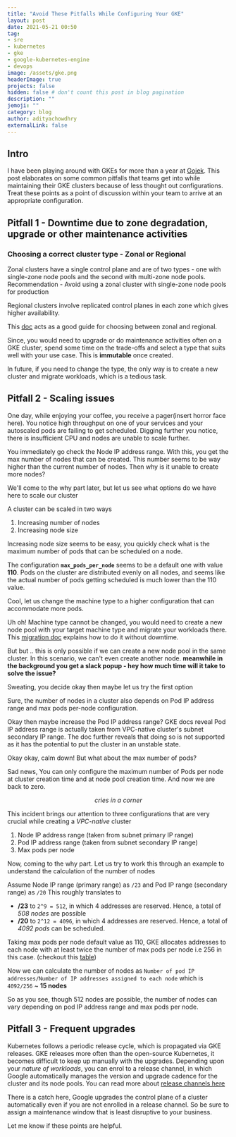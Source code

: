 ```yaml
---
title: "Avoid These Pitfalls While Configuring Your GKE"
layout: post
date: 2021-05-21 00:50
tag:
- sre
- kubernetes
- gke
- google-kubernetes-engine
- devops
image: /assets/gke.png
headerImage: true
projects: false
hidden: false # don't count this post in blog pagination
description: ""
jemoji: ""
category: blog
author: adityachowdhry
externalLink: false
---
```


## Intro
I have been playing around with GKEs for more than a year at [Gojek](https://www.gojek.io/). This post elaborates on some common pitfalls that teams get into while maintaining their GKE clusters because of less thought out configurations. Treat these points as a point of discussion within your team to arrive at an appropriate configuration. 

## Pitfall 1 - Downtime due to zone degradation, upgrade or other maintenance activities

### Choosing a correct cluster type - Zonal or Regional
Zonal clusters have a single control plane and are of two types - one with single-zone node pools and the second with multi-zone node pools.
Recommendation - Avoid using a zonal cluster with single-zone node pools for production

Regional clusters involve replicated control planes in each zone which gives higher availability.

This [doc](https://cloud.google.com/kubernetes-engine/docs/best-practices/scalability#choosing_a_regional_or_zonal_control_plane) acts as a good guide for choosing between zonal and regional.

Since, you would need to upgrade or do maintenance activities often on a GKE cluster, spend some time on the trade-offs and select a type that suits well with your use case. This is **immutable** once created. 

In future, if you need to change the type, the only way is to create a new cluster and migrate workloads, which is a tedious task.


## Pitfall 2 - Scaling issues
One day, while enjoying your coffee, you receive a pager(insert horror face here). You notice high throughput on one of your services and your autoscaled pods are failing to get scheduled. Digging further you notice, there is insufficient CPU and nodes are unable to scale further. 

You immediately go check the Node IP address range. With this, you get the max number of nodes that can be created. This number seems to be way higher than the current number of nodes. Then why is it unable to create more nodes?

We'll come to the why part later, but let us see what options do we have here to scale our cluster

A cluster can be scaled in two ways
1. Increasing number of nodes
2. Increasing node size

Increasing node size seems to be easy, you quickly check what is the maximum number of pods that can be scheduled on a node.

The configuration **`max_pods_per_node`** seems to be a default one with value **110**. Pods on the cluster are distributed evenly on all nodes, and seems like the actual number of pods getting scheduled is much lower than the 110 value. 

Cool, let us change the machine type to a higher configuration that can accommodate more pods.

Uh oh! Machine type cannot be changed, you would need to create a new node pool with your target machine type and migrate your workloads there. This [migration doc](https://cloud.google.com/kubernetes-engine/docs/tutorials/migrating-node-pool) explains how to do it without downtime.

But but ..  this is only possible if we can create a new node pool in the same cluster. In this scenario, we can't even create another node. **meanwhile in the background you get a slack popup - hey how much time will it take to solve the issue?** 

Sweating, you decide okay then maybe let us try the first option

Sure, the number of nodes in a cluster also depends on Pod IP address range and max pods per-node configuration. 

Okay then maybe increase the Pod IP address range? GKE docs reveal Pod IP address range is actually taken from VPC-native cluster's subnet secondary IP range. The doc further reveals that doing so is not supported as it has the potential to put the cluster in an unstable state. 

Okay okay, calm down! But what about the max number of pods?

Sad news, You can only configure the maximum number of Pods per node at cluster creation time and at node pool creation time. And now we are back to zero.

<center><i>cries in a corner</i></center>

This incident brings our attention to three configurations that are very crucial while creating a *VPC-native* cluster
1. Node IP address range (taken from subnet primary IP range)
2. Pod IP address range (taken from subnet secondary IP range)
3. Max pods per node
 
Now, coming to the why part. Let us try to work this through an example to understand the calculation of the number of nodes

Assume Node IP range (primary range) as `/23` and Pod IP range (secondary range) as `/20`
This roughly translates to 
- **/23** to `2^9 = 512`, in which 4 addresses are reserved. Hence, a total of *508 nodes* are possible
- **/20** to  `2^12 = 4096`, in which 4 addresses are reserved. Hence, a total of *4092 pods* can be scheduled. 

Taking max pods per node default value as 110, GKE allocates addresses to each node with at least twice the number of max pods per node i.e 256 in this case. (checkout this [table](https://cloud.google.com/kubernetes-engine/docs/how-to/flexible-pod-cidr#cidr_ranges_for_clusters))

Now we can calculate the number of nodes as  `Number of pod IP addresses/Number of IP addresses assigned to each node` which is `4092/256` ~ **15 nodes**  

So as you see, though 512 nodes are possible, the number of nodes can vary depending on pod IP address range and max pods per node.


## Pitfall 3 - Frequent upgrades

Kubernetes follows a periodic release cycle, which is propagated via GKE releases. GKE releases more often than the open-source Kubernetes, it becomes difficult to keep up manually with the upgrades. Depending upon your *nature of workloads*, you can enrol to a release channel, in which Google automatically manages the version and upgrade cadence for the cluster and its node pools. You can read more about [release channels here](https://cloud.google.com/kubernetes-engine/docs/concepts/release-channels)


There is a catch here, Google upgrades the control plane of a cluster automatically even if you are not enrolled in a release channel. So be sure to assign a maintenance window that is least disruptive to your business.


Let me know if these points are helpful.